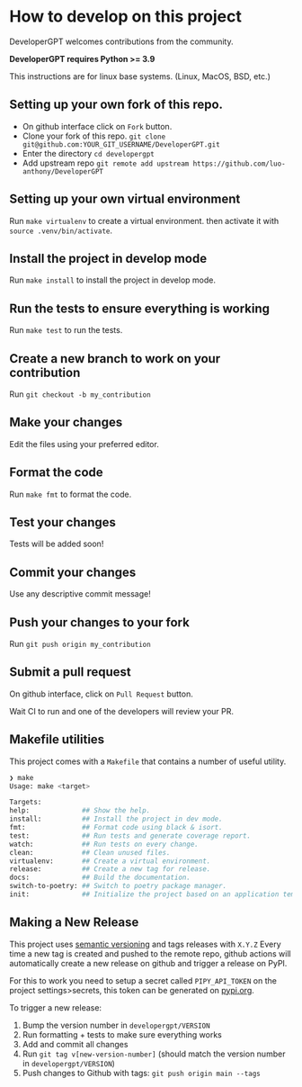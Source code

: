 # How to develop on this project

DeveloperGPT welcomes contributions from the community.

**DeveloperGPT requires Python >= 3.9**

This instructions are for linux base systems. (Linux, MacOS, BSD, etc.)
## Setting up your own fork of this repo.

- On github interface click on `Fork` button.
- Clone your fork of this repo. `git clone git@github.com:YOUR_GIT_USERNAME/DeveloperGPT.git`
- Enter the directory `cd developergpt`
- Add upstream repo `git remote add upstream https://github.com/luo-anthony/DeveloperGPT`

## Setting up your own virtual environment

Run `make virtualenv` to create a virtual environment.
then activate it with `source .venv/bin/activate`.

## Install the project in develop mode

Run `make install` to install the project in develop mode.

## Run the tests to ensure everything is working

Run `make test` to run the tests.

## Create a new branch to work on your contribution

Run `git checkout -b my_contribution`

## Make your changes

Edit the files using your preferred editor.

## Format the code

Run `make fmt` to format the code.

## Test your changes

Tests will be added soon!
<!-- 
Run `make test` to run the tests.

Ensure code coverage report shows `> 70%` coverage, add tests to your PR. -->

<!-- ## Build the docs locally

Run `make docs` to build the docs.

Ensure your new changes are documented. -->

## Commit your changes

Use any descriptive commit message! 

## Push your changes to your fork

Run `git push origin my_contribution`

## Submit a pull request

On github interface, click on `Pull Request` button.

Wait CI to run and one of the developers will review your PR.
## Makefile utilities

This project comes with a `Makefile` that contains a number of useful utility.

```bash 
❯ make
Usage: make <target>

Targets:
help:             ## Show the help.
install:          ## Install the project in dev mode.
fmt:              ## Format code using black & isort.
test:             ## Run tests and generate coverage report.
watch:            ## Run tests on every change.
clean:            ## Clean unused files.
virtualenv:       ## Create a virtual environment.
release:          ## Create a new tag for release.
docs:             ## Build the documentation.
switch-to-poetry: ## Switch to poetry package manager.
init:             ## Initialize the project based on an application template.
```

## Making a New Release
This project uses [semantic versioning](https://semver.org/) and tags releases with `X.Y.Z`
Every time a new tag is created and pushed to the remote repo, github actions will
automatically create a new release on github and trigger a release on PyPI.


For this to work you need to setup a secret called `PIPY_API_TOKEN` on the project settings>secrets, 
this token can be generated on [pypi.org](https://pypi.org/account/).

To trigger a new release:
1. Bump the version number in `developergpt/VERSION`
2. Run formatting + tests to make sure everything works 
3. Add and commit all changes 
4. Run `git tag v[new-version-number]` (should match the version number in `developergpt/VERSION`)
5. Push changes to Github with tags: `git push origin main --tags`
